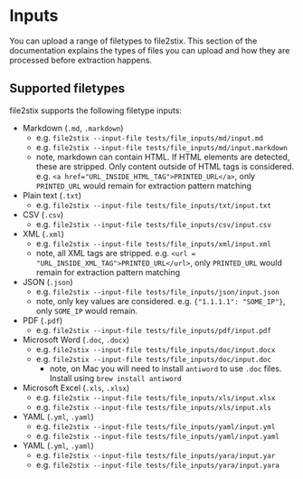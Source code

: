 # Inputs

You can upload a range of filetypes to file2stix. This section of the documentation explains the types of files you can upload and how they are processed before extraction happens.

## Supported filetypes

file2stix supports the following filetype inputs:

* Markdown (`.md`, `.markdown`)
	* e.g. `file2stix --input-file tests/file_inputs/md/input.md`
	* e.g. `file2stix --input-file tests/file_inputs/md/input.markdown`
	* note, markdown can contain HTML. If HTML elements are detected, these are stripped. Only content outside of HTML tags is considered. e.g. `<a href="URL_INSIDE_HTML_TAG">PRINTED_URL</a>`, only `PRINTED_URL` would remain for extraction pattern matching
* Plain text (`.txt`)
	* e.g. `file2stix --input-file tests/file_inputs/txt/input.txt`
* CSV (`.csv`)
	* e.g. `file2stix --input-file tests/file_inputs/csv/input.csv`
* XML (`.xml`)
	* e.g. `file2stix --input-file tests/file_inputs/xml/input.xml`
	* note, all XML tags are stripped. e.g. `<url = "URL_INSIDE_XML_TAG">PRINTED_URL</url>`, only `PRINTED_URL` would remain for extraction pattern matching
* JSON (`.json`)
	* e.g. `file2stix --input-file tests/file_inputs/json/input.json`
	* note, only key values are considered. e.g. `{"1.1.1.1": "SOME_IP"}`, only `SOME_IP` would remain.
* PDF (`.pdf`)
	* e.g. `file2stix --input-file tests/file_inputs/pdf/input.pdf`
* Microsoft Word (`.doc`, `.docx`)
	* e.g. `file2stix --input-file tests/file_inputs/doc/input.docx`
	* e.g. `file2stix --input-file tests/file_inputs/doc/input.doc`
		* note, on Mac you will need to install `antiword` to use `.doc` files. Install using `brew install antiword`
* Microsoft Excel (`.xls`, `.xlsx`)
	* e.g. `file2stix --input-file tests/file_inputs/xls/input.xlsx`
	* e.g. `file2stix --input-file tests/file_inputs/xls/input.xls`
* YAML (`.yml`, `.yaml`)
	* e.g. `file2stix --input-file tests/file_inputs/yaml/input.yml`
	* e.g. `file2stix --input-file tests/file_inputs/yaml/input.yaml`
* YAML (`.yml`, `.yaml`)
	* e.g. `file2stix --input-file tests/file_inputs/yara/input.yar`
	* e.g. `file2stix --input-file tests/file_inputs/yara/input.yara`

